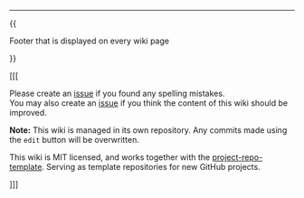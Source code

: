 
---

{{

Footer that is displayed on every wiki page

}}

[[[

Please create an [issue](https://github.com/mhatzl/project-repo-template/issues/new?assignees=&labels=&template=spelling-mistake.md&title=%5BSPELL%5D+) if you found any spelling mistakes.\
You may also create an [issue](https://github.com/mhatzl/project-repo-template/issues/new?assignees=&labels=&template=improve-documentation.md&title=%5BDOC%5D+) if you think the content of this wiki should be improved.

**Note:** This wiki is managed in its own repository. Any commits made using the `edit` button will be overwritten.

This wiki is MIT licensed, and works together with the [project-repo-template](https://github.com/mhatzl/project-repo-template). Serving as template repositories for new GitHub projects.

]]]
